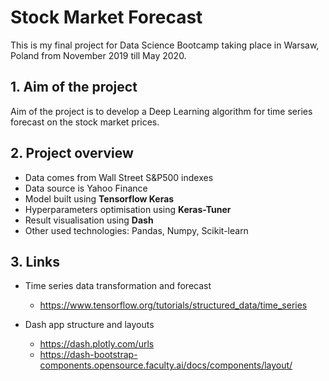 # Stock Market Forecast

This is my final project for Data Science Bootcamp taking place in Warsaw, Poland from November 2019 till May 2020. 

## 1. Aim of the project

Aim of the project is to develop a Deep Learning algorithm for time series forecast on the stock market prices.

## 2. Project overview
- Data comes from Wall Street S&P500 indexes
- Data source is Yahoo Finance
- Model built using **Tensorflow Keras**
- Hyperparameters optimisation using **Keras-Tuner**
- Result visualisation using **Dash**
- Other used technologies: Pandas, Numpy, Scikit-learn

## 3. Links
- Time series data transformation and forecast
   - https://www.tensorflow.org/tutorials/structured_data/time_series

- Dash app structure and layouts
  - https://dash.plotly.com/urls
  - https://dash-bootstrap-components.opensource.faculty.ai/docs/components/layout/
